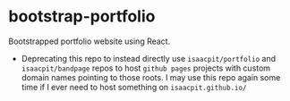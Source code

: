 # bootstrap-portfolio
Bootstrapped portfolio website using React. 

* Deprecating this repo to instead directly use ```isaacpit/portfolio``` and ```isaacpit/bandpage``` repos to host `github pages` projects with custom domain names pointing to those roots. I may use this repo again some time if I ever need to host something on `isaacpit.github.io/`
